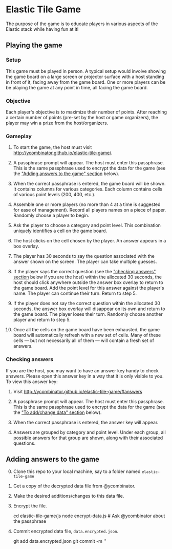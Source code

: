 # Elastic Tile Game
The purpose of the game is to educate players in various aspects of the Elastic stack while having fun at it!

## Playing the game

### Setup

This game must be played in person. A typical setup would involve showing the game board on a large screen or projector
surface with a host standing in front of it, facing away from the game board. One or more players can be be playing the game
at any point in time, all facing the game board.

### Objective

Each player's objective is to maximize their number of points. After reaching a certain number of points (pre-set by the host
or game organizers), the player may win a prize from the host/organizers.

### Gameplay

1. To start the game, the host must visit http://ycombinator.github.io/elastic-tile-game/.

2. A passphrase prompt will appear. The host must enter this passphrase. This is the same passphrase used to encrypt the
data for the game (see the ["Adding answers to the game" section](#adding-answers-to-the-game) below).

3. When the correct passphrase is entered, the game board will be shown. It contains columns for various categories. Each
column contains cells of various point levels (200, 400, etc.).

4. Assemble one or more players (no more than 4 at a time is suggested for ease of management). Record all players names on a piece
of paper. Randomly choose a player to begin.

5. Ask the player to choose a category and point level. This combination uniquely identifies a cell on the game board.

6. The host clicks on the cell chosen by the player. An answer appears in a box overlay.

7. The player has 30 seconds to say the question associated with the answer shown on the screen. The player can take multiple guesses.

8. If the player says the correct question (see the ["checking answers" section](#checking-answers) below if you are the host) within the allocated 30 seconds,
the host should click anywhere outside the answer box overlay to return to the game board. Add the point level for this answer against
the player's name. The player can continue their turn. Return to step 5.

9. If the player does not say the correct question within the allocated 30 seconds, the answer box overlay will disappear on its own and
return to the game board. The player loses their turn. Randomly choose another player and return to step 5.

10. Once all the cells on the game board have been exhausted, the game board will automatically refresh with a new set of cells. Many of these
cells &mdash; but not necessarily all of them &mdash; will contain a fresh set of answers.

### Checking answers

If you are the host, you may want to have an answer key handy to check answers. Please open this answer key in a way that it is only visible to
you. To view this answer key:

1. Visit http://ycombinator.github.io/elastic-tile-game/#answers

2. A passphrase prompt will appear. The host must enter this passphrase. This is the same passphrase used to encrypt the
data for the game (see the ["To add/change data" section](#to-add-change-data) below).

3. When the correct passphrase is entered, the answer key will appear.

4. Answers are grouped by category and point level. Under each group, all possible answers for that group are shown, along with their
associated questions.

## Adding answers to the game

0. Clone this repo to your local machine, say to a folder named `elastic-tile-game`

1. Get a copy of the decrypted data file from @ycombinator.

2. Make the desired additions/changes to this data file.

3. Encrypt the file.

    cd elastic-tile-game/js
    node encrypt-data.js <PASSPHRASE> # Ask @ycombinator about the passphrase

4. Commit encrypted data file, `data.encrypted.json`.

    git add data.encrypted.json
    git commit -m '<COMMIT MESSAGE>'
